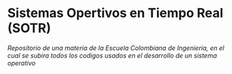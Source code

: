 # Sistemas Opertivos en Tiempo Real (SOTR)

_Repositorio de una materia de la Escuela Colombiana de Ingenieria, en el cual se subira todos los codigos usados en el desarrollo de un sistema operativo_